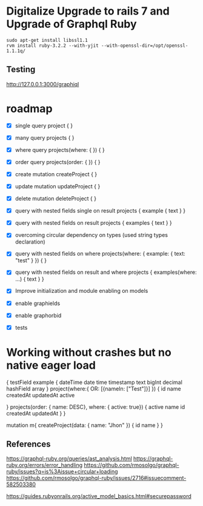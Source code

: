 # Digitalize Upgrade to rails 7 and Upgrade of Graphql Ruby

```
sudo apt-get install libssl1.1
rvm install ruby-3.2.2 --with-yjit --with-openssl-dir=/opt/openssl-1.1.1q/
```

## Testing

http://127.0.0.1:3000/graphiql

# roadmap

- [x] single query project { }
- [x] many query projects { }
- [x] where query projects(where: { }) { }
- [x] order query projects(order: { }) { }
- [x] create mutation createProject { }
- [x] update mutation updateProject { }
- [x] delete mutation deleteProject { }
- [x] query with nested fields single on result projects { example { text } }
- [x] query with nested fields on result projects { examples { text } }
- [x] overcoming circular dependency on types (used string types declaration)
- [x] query with nested fields on where projects(where: { example: { text: "test" } }) { }
- [x] query with nested fields on result and where projects { examples(where: ...) { text } }
- [x] Improve initialization and module enabling on models
- [x] enable graphields
- [x] enable graphorbid
- [x] tests


# Working without crashes but no native eager load

{
  testField
  example {
    dateTime
    date
    time
    timestamp
    text
    bigInt
    decimal
    hashField
    array
  }
  project(where:{
    OR: [{nameIn: ["Test"]}]
  }) {
    id name createdAt updatedAt active

  }
  projects(order: { name: DESC}, where: { active: true}) {
    active
    name
    id
    createdAt
    updatedAt
  }
}


mutation m{
  createProject(data: {
    name: "Jhon"
  }) {
    id
    name
  }
}


## References

https://graphql-ruby.org/queries/ast_analysis.html
https://graphql-ruby.org/errors/error_handling
https://github.com/rmosolgo/graphql-ruby/issues?q=is%3Aissue+circular+loading
https://github.com/rmosolgo/graphql-ruby/issues/2716#issuecomment-582503380

https://guides.rubyonrails.org/active_model_basics.html#securepassword
